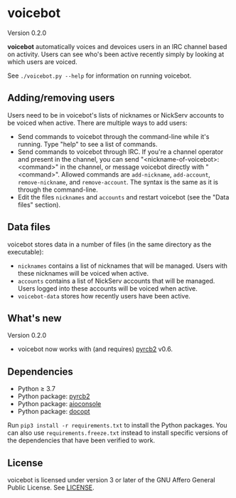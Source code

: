 voicebot
========

Version 0.2.0

**voicebot** automatically voices and devoices users in an IRC channel based
on activity. Users can see who's been active recently simply by looking at
which users are voiced.

See ``./voicebot.py --help`` for information on running voicebot.

Adding/removing users
---------------------

Users need to be in voicebot's lists of nicknames or NickServ accounts to be
voiced when active. There are multiple ways to add users:

* Send commands to voicebot through the command-line while it's running. Type
  "help" to see a list of commands.
* Send commands to voicebot through IRC. If you're a channel operator and
  present in the channel, you can send "\<nickname-of-voicebot\>: \<command\>"
  in the channel, or message voicebot directly with "\<command\>". Allowed
  commands are ``add-nickname``, ``add-account``, ``remove-nickname``, and
  ``remove-account``. The syntax is the same as it is through the command-line.
* Edit the files ``nicknames`` and ``accounts`` and restart voicebot (see the
  "Data files" section).

Data files
----------

voicebot stores data in a number of files (in the same directory as the
executable):

* ``nicknames`` contains a list of nicknames that will be managed. Users with
  these nicknames will be voiced when active.
* ``accounts`` contains a list of NickServ accounts that will be managed.
  Users logged into these accounts will be voiced when active.
* ``voicebot-data`` stores how recently users have been active.

What's new
----------

Version 0.2.0

* voicebot now works with (and requires) [pyrcb2] v0.6.

Dependencies
------------

* Python ≥ 3.7
* Python package: [pyrcb2]
* Python package: [aioconsole]
* Python package: [docopt]

Run ``pip3 install -r requirements.txt`` to install the Python packages. You
can also use ``requirements.freeze.txt`` instead to install specific versions
of the dependencies that have been verified to work.

[pyrcb2]: https://pypi.org/project/pyrcb2
[aioconsole]: https://pypi.org/project/aioconsole
[docopt]: https://pypi.org/project/docopt

License
-------

voicebot is licensed under version 3 or later of the GNU Affero General Public
License. See [LICENSE](LICENSE).

